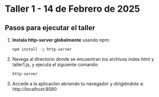 # Taller 1 - 14 de Febrero de 2025

## Pasos para ejecutar el taller

1. **Instala http-server globalmente** usando npm:
   ```bash
   npm install -g http-server
   ```
2. Navega al directorio donde se encuentran los archivos index.html y taller1.js, y ejecuta el siguiente comando:
   ```bash
   http-server
   ```
3. Accede a la aplicación abriendo tu navegador y dirigiéndote a: http://localhost:8080
